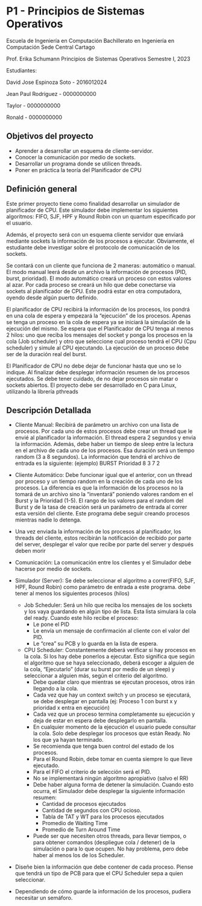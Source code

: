 # P1 - Principios de Sistemas Operativos

Escuela de Ingeniería en Computación
Bachillerato en Ingeniería en Computación
Sede Central Cartago

Prof. Erika Schumann
Principios de Sistemas Operativos
Semestre I, 2023

Estudiantes: 

David Jose Espinoza Soto - 2016012024

Jean Paul Rodriguez      - 0000000000

Taylor                   - 0000000000

Ronald                   - 0000000000

## Objetivos del proyecto
- Aprender a desarrollar un esquema de cliente-servidor.
- Conocer la comunicación por medio de sockets.
- Desarrollar un programa donde se utilicen threads.
- Poner en práctica la teoría del Planificador de CPU

## Definición general

Este primer proyecto tiene como finalidad desarrollar un simulador de planificador de CPU. Este simulador debe implementar los siguientes algoritmos: FIFO, SJF, HPF y Round Robin con un quantum especificado por el usuario.

Además, el proyecto será con un esquema cliente servidor que enviará mediante sockets la información de los procesos a ejecutar. Obviamente, el estudiante debe investigar sobre el protocolo de comunicación de los sockets.

Se contará con un cliente que funciona de 2 maneras: automático o manual. El modo manual leerá desde un archivo la información de procesos (PID, burst, prioridad). El modo automático creará un proceso con estos valores al azar. Por cada proceso se creará un hilo que debe conectarse via sockets al planificador de CPU. Este podrá estar en otra computadora, oyendo desde algún puerto definido.

El planificador de CPU recibirá la información de los procesos, los pondrá en una cola de espera y empezará la “ejecución” de los procesos. Apenas se tenga un proceso en la cola de espera ya se iniciará la simulación de la ejecución del mismo. Se espera que el Planificador de CPU tenga al menos 2 hilos: uno que reciba los mensajes del socket y ponga los procesos en la cola (Job scheduler) y otro que seleccione cual proceso tendrá el CPU (Cpu scheduler) y simule al CPU ejecutando. La ejecución de un proceso debe ser de la duración real del burst. 

El Planificador de CPU no debe dejar de funcionar hasta que uno se lo indique. Al finalizar debe desplegar información resumen de los procesos ejecutados. Se debe tener cuidado, de no dejar procesos sin matar o sockets abiertos. El proyecto debe ser desarrollado en C para Linux, utilizando la librería pthreads

## Descripción Detallada

- Cliente Manual: Recibirá de parámetro un archivo con una lista de procesos. Por cada uno de estos procesos debe crear un thread que le envié al planificador la información. El thread espera 2 segundos y envia la información. Además, debe haber un tiempo de sleep entre la lectura en el archivo de cada uno de los procesos. Esa duración será un tiempo random (3 a 8 segundos). La información que tendrá el archivo de entrada es la siguiente: (ejemplo)
  BURST Prioridad
      8         3
      7         2

- Cliente Automático: Debe funcionar igual que el anterior, con un thread por proceso y un tiempo random en la creación de cada uno de los procesos. La diferencia es que la información de los procesos no la tomará de un archivo sino la “inventará” poniendo valores random en el Burst y la Prioridad (1-5). El rango de los valores para el random del Burst y de la tasa de creación será un parámetro de entrada al correr esta versión del cliente. Este programa debe seguir creando procesos mientras nadie lo detenga.

- Una vez enviada la información de los procesos al planificador, los threads del cliente, estos recibirán la notificación de recibido por parte del server, desplegar el valor que recibe por parte del server y después deben morir

- Comunicación: La comunicación entre los clientes y el Simulador debe hacerse por medio de sockets. 

- Simulador (Server): Se debe seleccionar el algoritmo a correr(FIFO, SJF, HPF, Round Robin) como parámetro de entrada a este programa. debe tener al menos los siguientes procesos (hilos)
  - Job Scheduler: Será un hilo que reciba los mensajes de los sockets y los vaya guardando en algún tipo de lista. Esta lista simulará la cola del ready. Cuando este hilo recibe el proceso:
    - Le pone el PID
    - Le envía un mensaje de confirmación al cliente con el valor del PID. 
    - Le “crea” su PCB y lo guarda en la lista de espera.
  - CPU Scheduler: Constantemente deberá verificar si hay procesos en la cola. Si los hay debe ponerlos a ejecutar. Esto significa que según el algoritmo que se haya seleccionado, deberá escoger a alguien de la cola, “Ejecutarlo” (durar su burst por medio de un sleep) y seleccionar a alguien más, según el criterio del algoritmo. 
    - Debe quedar claro que mientras se ejecutan procesos, otros irán llegando a la cola.
    - Cada vez que hay un context switch y un proceso se ejecutará, se debe desplegar en pantalla (ej: Proceso 1 con burst x y prioridad x entra en ejecución)
    - Cada vez que un proceso termina completamente su ejecución y deja de estar en espera debe desplegarlo en pantalla.
    - En cualquier momento de la ejecución el usuario puede consultar la cola. Solo debe desplegar los procesos que están Ready. No los que ya hayan terminado. 
    - Se recomienda que tenga buen control del estado de los procesos. 
    - Para el Round Robin, debe tomar en cuenta siempre lo que lleve ejecutado. 
    - Para el FIFO el criterio de selección será el PID.
    - No se implementará ningún algoritmo apropiativo (salvo el RR)
    - Debe haber alguna forma de detener la simulación. Cuando esto ocurra, el Simulador debe desplegar la siguiente información resumen:
      - Cantidad de procesos ejecutados
      - Cantidad de segundos con CPU ocioso. 
      - Tabla de TAT y WT para los procesos ejecutados
      - Promedio de Waiting Time
      - Promedio de Turn Around Time
    - Puede ser que necesiten otros threads, para llevar tiempos, o para obtener comandos (despliegue cola / detener) de la simulación o para lo que ocupen. No hay problema, pero debe haber al menos los de los Scheduler.
- Diseñe bien la información que debe contener de cada proceso. Piense que tendrá un tipo de PCB para que el CPU Scheduler sepa a quien seleccionar.
- Dependiendo de cómo guarde la información de los procesos, pudiera necesitar un semáforo.
